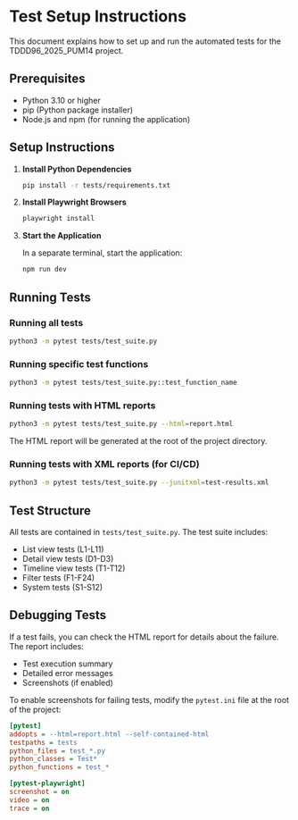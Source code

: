 # Test Setup Instructions

This document explains how to set up and run the automated tests for the TDDD96_2025_PUM14 project.

## Prerequisites

- Python 3.10 or higher
- pip (Python package installer)
- Node.js and npm (for running the application)

## Setup Instructions

1. **Install Python Dependencies**

   ```bash
   pip install -r tests/requirements.txt
   ```

2. **Install Playwright Browsers**

   ```bash
   playwright install
   ```

3. **Start the Application**

   In a separate terminal, start the application:

   ```bash
   npm run dev
   ```

## Running Tests

### Running all tests

```bash
python3 -m pytest tests/test_suite.py
```

### Running specific test functions

```bash
python3 -m pytest tests/test_suite.py::test_function_name
```

### Running tests with HTML reports

```bash
python3 -m pytest tests/test_suite.py --html=report.html
```

The HTML report will be generated at the root of the project directory.

### Running tests with XML reports (for CI/CD)

```bash
python3 -m pytest tests/test_suite.py --junitxml=test-results.xml
```

## Test Structure

All tests are contained in `tests/test_suite.py`. The test suite includes:

- List view tests (L1-L11)
- Detail view tests (D1-D3)
- Timeline view tests (T1-T12)
- Filter tests (F1-F24)
- System tests (S1-S12)

## Debugging Tests

If a test fails, you can check the HTML report for details about the failure. The report includes:
- Test execution summary
- Detailed error messages
- Screenshots (if enabled)

To enable screenshots for failing tests, modify the `pytest.ini` file at the root of the project:

```ini
[pytest]
addopts = --html=report.html --self-contained-html
testpaths = tests
python_files = test_*.py
python_classes = Test*
python_functions = test_*

[pytest-playwright]
screenshot = on
video = on
trace = on
``` 